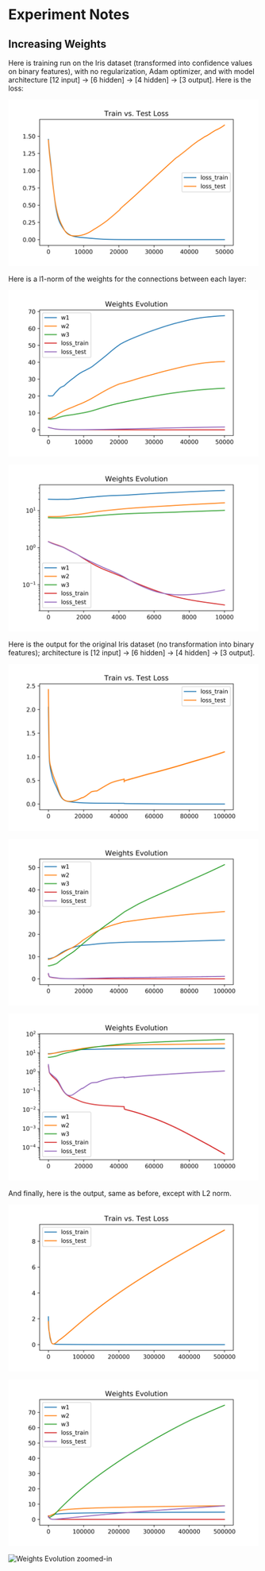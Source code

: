 # Experiment Notes

## Increasing Weights

Here is training run on the Iris dataset (transformed into confidence
values on binary features), with no regularization, Adam optimizer,
and with model architecture [12 input] -> [6 hidden] -> [4 hidden] ->
[3 output]. Here is the loss:

<img src="./output/weights_increasing/loss.png" alt="Train vs. Test
loss"/>

Here is a l1-norm of the weights for the connections between each
layer:

<img src="./output/weights_increasing/weights_evolution.png"
alt="Weights Evolution"/>

<img src="./output/weights_increasing/weights_evolution_zoom.png"
alt="Weights Evolution zoomed-in" />

Here is the output for the original Iris dataset (no transformation
into binary features); architecture is [12 input] -> [6 hidden] -> [4
hidden] -> [3 output].

<img src="./output/weights_increasing_original/loss.png" alt="Train
vs. Test loss"/>

<img src="./output/weights_increasing_original/weights_evolution.png"
alt="Weights Evolution"/>

<img src="./output/weights_increasing_original/weights_evolution_zoom.png"
alt="Weights Evolution zoomed-in" />

And finally, here is the output, same as before, except with L2 norm.

<img src="./output/l2_weights_original/loss.png" alt="Train vs. Test
loss"/>

<img src="./output/l2_weights_original/weights_evolution.png"
alt="Weights Evolution"/>

<img src="./output/l2_weights_originalweights_evolution_zoom.png"
alt="Weights Evolution zoomed-in" />